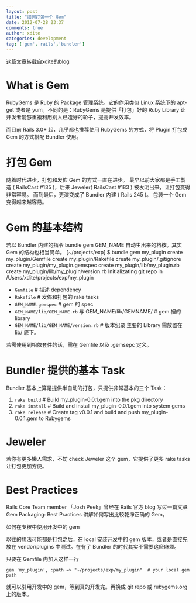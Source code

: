 ```yaml
---
layout: post
title: "如何打包一个 Gem"
date: 2012-07-28 23:37
comments: true
author: xdite
categories: development
tag: ['gem','rails','bundler']
---
```

这篇文章转载自[xdite的blog](http://blog.xdite.net/posts/2012/01/04/how-to-pack-a-gem/)

# What is Gem

RubyGems 是 Ruby 的 Package 管理系统。它的作用类似 Linux 系统下的 apt-get 或者是 yum。不同的是：RubyGems 是提供「打包」好的 Ruby Library 让开发者能够重複利用别人已造好的轮子，提高开发效率。

而目前 Rails 3.0+ 起，几乎都也推荐使用 RubyGems 的方式，将 Plugin 打包成 Gem 的方式搭配 Bundler 使用。

# 打包 Gem

随着时代进步，打包和发佈 Gem 的方式一直在进步。
最早以前大家都是手工製造 ( RailsCast #135 )，后来 Jeweler( RailsCast #183 ) 被发明出来，让打包变得非常容易。
而到最后，更演变成了 Bundler 内建 ( Rails 245 )。
包装一个 Gem 变得越来越容易。

# Gem 的基本结构

若以 Bundler 内建的指令 bundle gem GEM_NAME 自动生出来的档桉。其实 Gem 的结构也相当简单。
    [~/projects/exp] $ bundle gem my_plugin
          create  my_plugin/Gemfile
          create  my_plugin/Rakefile
          create  my_plugin/.gitignore
          create  my_plugin/my_plugin.gemspec
          create  my_plugin/lib/my_plugin.rb
          create  my_plugin/lib/my_plugin/version.rb
    Initializating git repo in /Users/xdite/projects/exp/my_plugin

* `Gemfile` # 描述 dependency
* `Rakefile` # 发佈和打包的 rake tasks
* `GEM_NAME.gemspec` # gem 的 spec
* `GEM_NAME/lib/GEM_NAME.rb` 与 GEM_NAME/lib/GEMNAME/ # gem 裡的 library
* `GEM_NAME/lib/GEM_NAME/version.rb` # 版本纪录
主要的 Library 需放置在 lib/ 底下。

若需使用到相依套件的话，需在 Gemfile 以及 .gemsepc 定义。

# Bundler 提供的基本 Task

Bundler 基本上算是提供半自动的打包，只提供非常基本的三个 Task：

1. `rake build` # Build my_plugin-0.0.1.gem into the pkg directory
2. `rake install` # Build and install my_plugin-0.0.1.gem into system gems
3. `rake release` # Create tag v0.0.1 and build and push my_plugin-0.0.1.gem to Rubygems

# Jeweler

若你有更多懒人需求，不妨 check Jeweler 这个 gem，它提供了更多 rake tasks 让打包更加方便。

# Best Practices

Rails Core Team member 「Josh Peek」曾经在 Rails 官方 blog 写过一篇文章 Gem Packaging: Best Practices 讲解如何写出比较乾淨正确的 Gem。

如何在专桉中使用开发中的 gem

以往的想法可能都是打包之后，在 local 安装开发中的 gem 版本，或者是直接先放在 vendor/plugins 中测试。在有了 Bundler 的时代其实不需要这麽麻烦。

只要在 Gemfile 内加入这样一行


    gem 'my_plugin', :path => "~/projects/exp/my_plugin"  # your local gem path 

就可以引用开发中的 gem，等到真的开发完。再换成 git repo 或 rubygems.org 上的版本。
